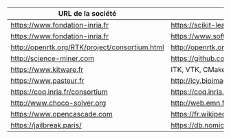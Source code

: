 | URL de la société                                | Logiciels libres                                                       |
|--------------------------------------------------|------------------------------------------------------------------------|
| <https://www.fondation-inria.fr>                 | <https://scikit-learn.fondation-inria.fr>                              |
| <https://www.fondation-inria.fr>                 | <https://www.softwareheritage.org>                                     |
| <http://openrtk.org/RTK/project/consortium.html> | <http://openrtk.org>                                                   |
| <http://science-miner.com>                       | <https://github.com/kermitt2/grobid>                                   |
| <https://www.kitware.fr>                         | ITK, VTK, CMake, Paraview                                              |
| <https://www.pasteur.fr>                         | <http://icy.bioimageanalysis.org>                                      |
| <https://coq.inria.fr/consortium>                | <https://coq.inria.fr>                                                 |
| <http://www.choco-solver.org>                    | <http://web.emn.fr/x-info/ppc/index_en.html>                           |
| <https://www.opencascade.com>                    | <https://fr.wikipedia.org/wiki/Open_CASCADE_Technology#Liens_externes> |
| <https://jailbreak.paris/>                       | <https://db.nomics.world/>                                             |
